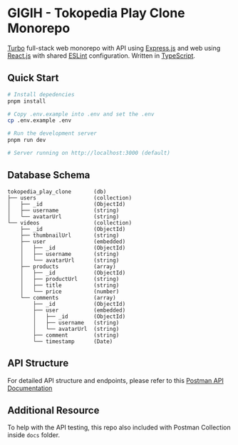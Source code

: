 # GIGIH - Tokopedia Play Clone Monorepo

[Turbo](https://github.com/vercel/turbo) full-stack web monorepo with API using [Express.js](https://github.com/expressjs/express) and web using [React.js](https://github.com/facebook/react) with shared [ESLint](https://github.com/eslint/eslint) configuration. Written in [TypeScript](https://github.com/microsoft/TypeScript).

## Quick Start

```bash
# Install depedencies
pnpm install

# Copy .env.example into .env and set the .env
cp .env.example .env

# Run the development server
pnpm run dev

# Server running on http://localhost:3000 (default)
```

## Database Schema
```
tokopedia_play_clone       (db)
├── users                  (collection)
│   ├── _id                (ObjectId)
│   ├── username           (string)
│   └── avatarUrl          (string)
└── videos                 (collection)
    ├── _id                (ObjectId)
    ├── thumbnailUrl       (string)
    ├── user               (embedded)
    │   ├── _id            (ObjectId)
    │   ├── username       (string)
    │   └── avatarUrl      (string)
    ├── products           (array)
    │   ├── _id            (ObjectId)
    │   ├── productUrl     (string)
    │   ├── title          (string)
    │   └── price          (number)
    └── comments           (array)
        ├── _id            (ObjectId)
        ├── user           (embedded)
        │   ├── _id        (ObjectId)
        │   ├── username   (string)
        │   └── avatarUrl  (string)
        ├── comment        (string)
        └── timestamp      (Date)
```

## API Structure
For detailed API structure and endpoints, please refer to this [Postman API Documentation](https://documenter.getpostman.com/view/28036821/2s9XxztXxZ)

## Additional Resource
To help with the API testing, this repo also included with Postman Collection inside ```docs``` folder.

